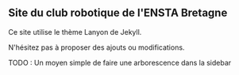 ## Site du club robotique de l'ENSTA Bretagne

Ce site utilise le thème Lanyon de Jekyll. 

N'hésitez pas à proposer des ajouts ou modifications.

TODO : Un moyen simple de faire une arborescence dans la sidebar
